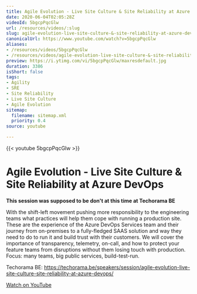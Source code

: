 ```yaml
---
title: Agile Evolution - Live Site Culture & Site Reliability at Azure DevOps
date: 2020-06-04T02:05:28Z
videoId: 5bgcpPqcGlw
url: /resources/videos/:slug
slug: agile-evolution-live-site-culture-&-site-reliability-at-azure-devops
canonicalUrl: https://www.youtube.com/watch?v=5bgcpPqcGlw
aliases:
- /resources/videos/5bgcpPqcGlw
- /resources/videos/agile-evolution-live-site-culture-&-site-reliability-at-azure-devops
preview: https://i.ytimg.com/vi/5bgcpPqcGlw/maxresdefault.jpg
duration: 3386
isShort: false
tags:
- Agility
- SRE
- Site Reliability
- Live Site Culture
- Agile Evolution
sitemap:
  filename: sitemap.xml
  priority: 0.4
source: youtube

---
```


{{< youtube 5bgcpPqcGlw >}}

# Agile Evolution - Live Site Culture & Site Reliability at Azure DevOps

**This session was supposed to be don't at this time at Techorama BE**

With the shift-left movement pushing more responsibility to the engineering teams what practices will help them cope with running a production site. These are the experience of the Azure DevOps Services team and their journey from on-premises to a fully-fledged SAAS solution and way they need to do to run it and build trust with their customers. We will cover the importance of transparency, telemetry, on-call, and how to protect your feature teams from disruptions without them losing touch with production. Focus: many teams, big public services, build-test-run.

Techorama BE: https://techorama.be/speakers/session/agile-evolution-live-site-culture-site-reliability-at-azure-devops/

[Watch on YouTube](https://www.youtube.com/watch?v=5bgcpPqcGlw)
